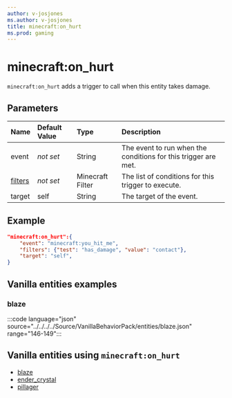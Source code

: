 ```yaml
---
author: v-josjones
ms.author: v-josjones
title: minecraft:on_hurt
ms.prod: gaming
---
```


# minecraft:on_hurt

`minecraft:on_hurt` adds a trigger to call when this entity takes damage.

## Parameters

|Name |Default Value  |Type  |Description  |
|:----------|:----------|:----------|:----------|
|event|*not set* | String|  The event to run when the conditions for this trigger are met. |
|[filters](../FilterList.md)|*not set* | Minecraft Filter| The list of conditions for this trigger to execute. |
|target| self| String| The target of the event. |

## Example

```json
"minecraft:on_hurt":{
    "event": "minecraft:you_hit_me",
    "filters": {"test": "has_damage", "value": "contact"},
    "target": "self",
}
```

## Vanilla entities examples

### blaze

:::code language="json" source="../../../../Source/VanillaBehaviorPack/entities/blaze.json" range="146-149":::

## Vanilla entities using `minecraft:on_hurt`

- [blaze](../../../../Source/VanillaBehaviorPack_Snippets/entities/blaze.md)
- [ender_crystal](../../../../Source/VanillaBehaviorPack_Snippets/entities/ender_crystal.md)
- [pillager](../../../../Source/VanillaBehaviorPack_Snippets/entities/pillager.md)

